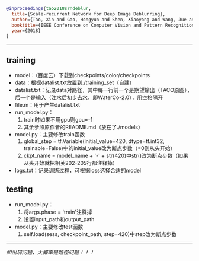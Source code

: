 ```bibtex
@inproceedings{tao2018srndeblur,
  title={Scale-recurrent Network for Deep Image Deblurring},
  author={Tao, Xin and Gao, Hongyun and Shen, Xiaoyong and Wang, Jue and Jia, Jiaya},
  booktitle={IEEE Conference on Computer Vision and Pattern Recognition (CVPR)},
  year={2018}
}
```
***
## training
+ model：（百度云）下载到checkpoints/color/checkpoints
+ data：根据datalist.txt放置到./training_set（自建）
+ datalist.txt：记录data对路径，其中每一行前一个是期望输出（TACO原图），后一个是输入（注水后初步去水，即WaterCo-2.0），用空格隔开
+ file.m：用于产生datalist.txt
+ run_model.py：
    1. train时如果不用gpu则gpu=-1
    2. 其余参照原作者的README.md（放在了./models）
+ model.py：主要修改train函数
    1. global_step = tf.Variable(initial_value=420, dtype=tf.int32, trainable=False)中的initial_value改为断点步数（=0则从头开始）
    2. ckpt_name = model_name + '-' + str(420)中str()改为断点步数（如果从头开始就把相关202-205行都注释掉）
+ logs.txt：记录训练过程，可根据loss选择合适的model

## testing
+ run_model.py：
    1. 将args.phase = 'train'注释掉
    2. 设置input_path和output_path
+ model.py：主要修改test函数
    1. self.load(sess, checkpoint_path, step=420)中step改为断点步数

***
_如出现问题，大概率是路径问题！！！_
